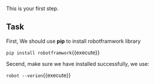 This is your first step.

## Task

First, We should use **pip** to install robotframwork library 

`pip install robotframwork`{{execute}}

Secend, make sure we have installed successfully, we use:

`robot --verion`{{execute}}